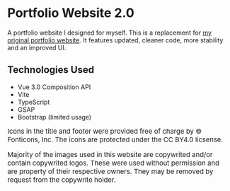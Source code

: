# Portfolio Website 2.0

A portfolio website I designed for myself. This is a replacement for [my original portfolio website](https://github.com/gtiersma/gtiersma.github.io). It features updated, cleaner code, more stability and an improved UI.

## Technologies Used

- Vue 3.0 Composition API
- Vite
- TypeScript
- GSAP
- Bootstrap (limited usage)

<span style="font-size: 15px">
  Icons in the title and footer were provided free of charge by © Fonticons, Inc. The icons are protected under the CC BY4.0 licsense.

  Majority of the images used in this website are copywrited and/or contain copywrited logos. These
  were used without permission and are property of their respective owners. They may be removed by request from the copywrite holder.
</span>
